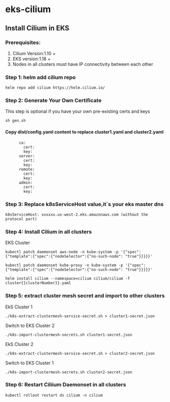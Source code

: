 # eks-cilium

## Install Cilium in EKS
### Prerequisites:
1. Cilium Version:1.10 +
2. EKS version:1.18 +
3. Nodes in all clusters must have IP connectivity between each other
### Step 1: helm add cilium repo
```
helm repo add cilium https://helm.cilium.io/
```
### Step 2: Generate Your Own Certificate

This step is optional if you have your own pre-existing certs and keys

```
sh gen.sh
```
#### Copy dist/config.yaml content to replace cluster1.yaml and cluster2.yaml
```
      ca:
        cert:
        key:
      server:
        cert:
        key:
      remote:
        cert:
        key:
      admin:
        cert:
        key:

```
### Step 3: Replace k8sServiceHost value,it`s your eks master dns
```
k8sServiceHost: xxxxxx.us-west-2.eks.amazonaws.com (without the protocol part)
```

### Step 4: Install Cilium in all clusters
EKS Cluster 
```
kubectl patch daemonset aws-node -n kube-system -p '{"spec":{"template":{"spec":{"nodeSelector":{"no-such-node": "true"}}}}}'

kubectl patch daemonset kube-proxy -n kube-system -p '{"spec":{"template":{"spec":{"nodeSelector":{"no-such-node": "true"}}}}}'

helm install cilium --namespace=cilium cilium/cilium -f cluster{{clusterNumber}}.yaml
```

### Step 5: extract cluster mesh secret and import to other clusters
EkS Cluster 1
```
./k8s-extract-clustermesh-service-secret.sh > cluster1-secret.json

```
Switch to EKS Cluster 2
```
./k8s-import-clustermesh-secrets.sh cluster1-secret.json
```
EkS Cluster 2
```
./k8s-extract-clustermesh-service-secret.sh > cluster2-secret.json

```
Switch to EKS Cluster 1
```
./k8s-import-clustermesh-secrets.sh cluster2-secret.json
```
### Step 6: Restart Ciliium Daemonset in all clusters
```
kubectl rollout restart ds cilium -n cilium
```
